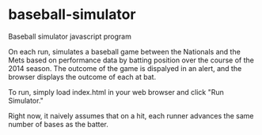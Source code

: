 # baseball-simulator

Baseball simulator javascript program

On each run, simulates a baseball game between the Nationals and the Mets based on performance data by batting position over the course of the 2014 season. The outcome of the game is dispalyed in an alert, and the browser displays the outcome of each at bat.

To run, simply load index.html in your web browser and click "Run Simulator."

Right now, it naively assumes that on a hit, each runner advances the same number of bases as the batter.
